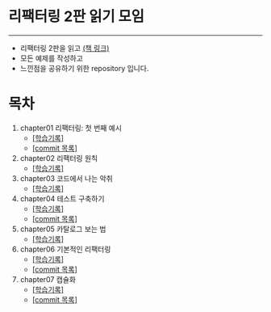 # 리팩터링 2판 읽기 모임
---
- 리팩터링 2판을 읽고 [(책 링크)](https://www.aladin.co.kr/shop/wproduct.aspx?ItemId=236186172)
- 모든 예제를 작성하고
- 느낀점을 공유하기 위한 repository 입니다.

# 목차
1. chapter01 리팩터링: 첫 번째 예시
   - [[학습기록]](https://github.com/hwangintae/study-refactoring/blob/main/src/main/java/org/intaehwang/chapter01/chapter01.md)
   - [[commit 목록]](https://github.com/hwangintae/study-refactoring/commits/main/)
2. chapter02 리팩터링 원칙
   - [[학습기록]](https://github.com/hwangintae/study-refactoring/pull/1)
3. chapter03 코드에서 나는 악취
   - [[학습기록]](https://github.com/hwangintae/study-refactoring/pull/2)
4. chapter04 테스트 구축하기
   - [[학습기록]](https://github.com/hwangintae/study-refactoring/pull/3)
   - [[commit 목록]](https://github.com/hwangintae/study-refactoring/pull/3/commits)
5. chapter05 카탈로그 보는 법
   - [[학습기록]](https://github.com/hwangintae/study-refactoring/blob/main/src/main/java/org/intaehwang/chapter05/chapter05.md)
6. chapter06 기본적인 리팩터링
   - [[학습기록]](https://github.com/hwangintae/study-refactoring/blob/main/src/main/java/org/intaehwang/chapter06/chapter06.md)
   - [[commit 목록]](https://github.com/hwangintae/study-refactoring/pull/4/commits)
7. chapter07 캡슐화
   - [[학습기록]](https://github.com/hwangintae/study-refactoring/blob/main/src/main/java/org/intaehwang/chapter07/chapter07.md)
   - [[commit 목록]](https://github.com/hwangintae/study-refactoring/pull/5/commits)